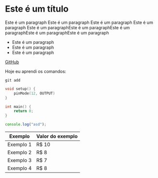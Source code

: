 # Este é um título

Este é um paragraph Este é um paragraph Este é um paragraph Este é um paragraph Este é um paragraphEste é um paragraphEste é um paragraphEste é um paragraphEste é um paragraph

- Este é um paragraph
- Este é um paragraph
- Este é um paragraph

[GitHub](https://github.com/)

Hoje eu aprendi os comandos:

```
git add
```

```c++
void setup() {
    pinMode(12, OUTPUT)
}

int main() {
    return 0;
}
```

```javascript
console.log("asd");
```

| Exemplo   | Valor do exemplo |
| --------- | ---------------- |
| Exemplo 1 | R$ 10            |
| Exemplo 2 | R$ 8             |
| Exemplo 3 | R$ 7             |
| Exemplo 4 | R$ 8             |
